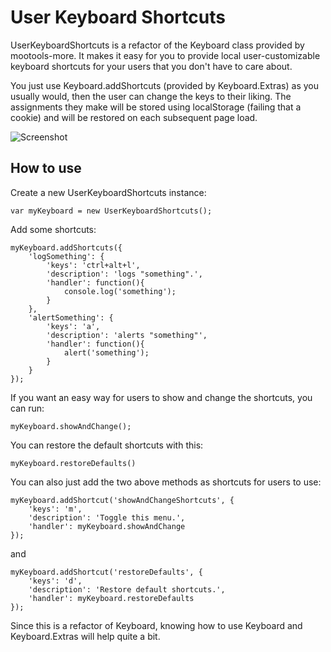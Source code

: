User Keyboard Shortcuts
===========

UserKeyboardShortcuts is a refactor of the Keyboard class provided by mootools-more. It makes it easy for you to provide local user-customizable keyboard shortcuts for your users that you don't have to care about.

You just use Keyboard.addShortcuts (provided by Keyboard.Extras) as you usually would, then the user can change the keys to their liking.  The assignments they make will be stored using localStorage (failing that a cookie) and will be restored on each subsequent page load.

![Screenshot](http://re5et.github.com/assets/images/user-keyboard-shortcuts-screenshot.png)

How to use
----------

Create a new UserKeyboardShortcuts instance:

	var myKeyboard = new UserKeyboardShortcuts();

Add some shortcuts:

	myKeyboard.addShortcuts({
		'logSomething': {
			'keys': 'ctrl+alt+l',
			'description': 'logs "something".',
			'handler': function(){
				console.log('something');
			}
		},
		'alertSomething': {
			'keys': 'a',
			'description': 'alerts "something"',
			'handler': function(){
				alert('something');
			}
		}
	});

If you want an easy way for users to show and change the shortcuts, you can run:

	myKeyboard.showAndChange();

You can restore the default shortcuts with this:

	myKeyboard.restoreDefaults()

You can also just add the two above methods as shortcuts for users to use:

	myKeyboard.addShortcut('showAndChangeShortcuts', {
		'keys': 'm',
		'description': 'Toggle this menu.',
		'handler': myKeyboard.showAndChange
	});

and

	myKeyboard.addShortcut('restoreDefaults', {
		'keys': 'd',
		'description': 'Restore default shortcuts.',
		'handler': myKeyboard.restoreDefaults
	});

Since this is a refactor of Keyboard, knowing how to use Keyboard and Keyboard.Extras will help quite a bit.
